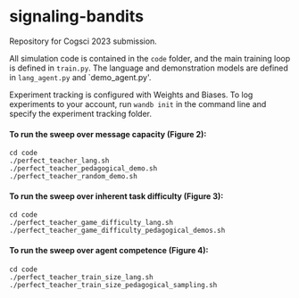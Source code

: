 # signaling-bandits

Repository for Cogsci 2023 submission.

All simulation code is contained in the `code` folder, and the main training loop is defined in `train.py`. The language and demonstration models are defined in `lang_agent.py` and `demo_agent.py'. 

Experiment tracking is configured with Weights and Biases. To log experiments to your account, run `wandb init` in the command line and specify the experiment tracking folder.

#### To run the sweep over message capacity (Figure 2):
```
cd code
./perfect_teacher_lang.sh
./perfect_teacher_pedagogical_demo.sh
./perfect_teacher_random_demo.sh
```

#### To run the sweep over inherent task difficulty (Figure 3):
```
cd code
./perfect_teacher_game_difficulty_lang.sh
./perfect_teacher_game_difficulty_pedagogical_demos.sh
```

#### To run the sweep over agent competence (Figure 4):
```
cd code
./perfect_teacher_train_size_lang.sh
./perfect_teacher_train_size_pedagogical_sampling.sh
```
